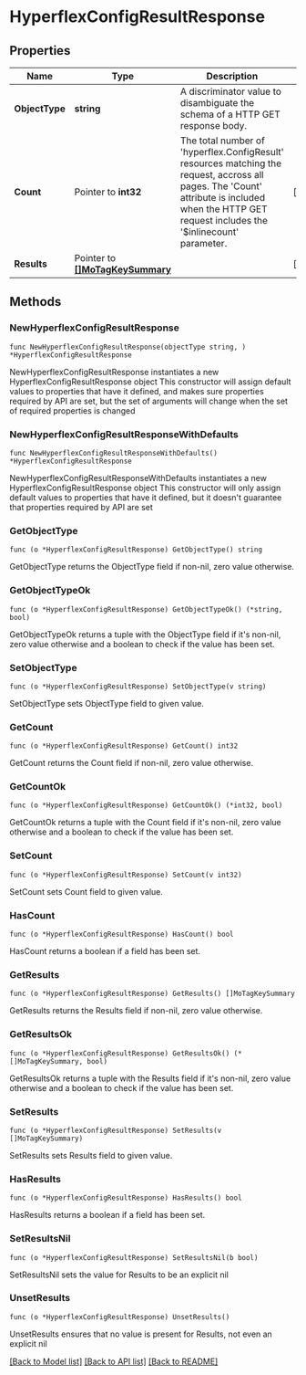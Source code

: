 # HyperflexConfigResultResponse

## Properties

Name | Type | Description | Notes
------------ | ------------- | ------------- | -------------
**ObjectType** | **string** | A discriminator value to disambiguate the schema of a HTTP GET response body. | 
**Count** | Pointer to **int32** | The total number of &#39;hyperflex.ConfigResult&#39; resources matching the request, accross all pages. The &#39;Count&#39; attribute is included when the HTTP GET request includes the &#39;$inlinecount&#39; parameter. | [optional] 
**Results** | Pointer to [**[]MoTagKeySummary**](mo.TagKeySummary.md) |  | [optional] 

## Methods

### NewHyperflexConfigResultResponse

`func NewHyperflexConfigResultResponse(objectType string, ) *HyperflexConfigResultResponse`

NewHyperflexConfigResultResponse instantiates a new HyperflexConfigResultResponse object
This constructor will assign default values to properties that have it defined,
and makes sure properties required by API are set, but the set of arguments
will change when the set of required properties is changed

### NewHyperflexConfigResultResponseWithDefaults

`func NewHyperflexConfigResultResponseWithDefaults() *HyperflexConfigResultResponse`

NewHyperflexConfigResultResponseWithDefaults instantiates a new HyperflexConfigResultResponse object
This constructor will only assign default values to properties that have it defined,
but it doesn't guarantee that properties required by API are set

### GetObjectType

`func (o *HyperflexConfigResultResponse) GetObjectType() string`

GetObjectType returns the ObjectType field if non-nil, zero value otherwise.

### GetObjectTypeOk

`func (o *HyperflexConfigResultResponse) GetObjectTypeOk() (*string, bool)`

GetObjectTypeOk returns a tuple with the ObjectType field if it's non-nil, zero value otherwise
and a boolean to check if the value has been set.

### SetObjectType

`func (o *HyperflexConfigResultResponse) SetObjectType(v string)`

SetObjectType sets ObjectType field to given value.


### GetCount

`func (o *HyperflexConfigResultResponse) GetCount() int32`

GetCount returns the Count field if non-nil, zero value otherwise.

### GetCountOk

`func (o *HyperflexConfigResultResponse) GetCountOk() (*int32, bool)`

GetCountOk returns a tuple with the Count field if it's non-nil, zero value otherwise
and a boolean to check if the value has been set.

### SetCount

`func (o *HyperflexConfigResultResponse) SetCount(v int32)`

SetCount sets Count field to given value.

### HasCount

`func (o *HyperflexConfigResultResponse) HasCount() bool`

HasCount returns a boolean if a field has been set.

### GetResults

`func (o *HyperflexConfigResultResponse) GetResults() []MoTagKeySummary`

GetResults returns the Results field if non-nil, zero value otherwise.

### GetResultsOk

`func (o *HyperflexConfigResultResponse) GetResultsOk() (*[]MoTagKeySummary, bool)`

GetResultsOk returns a tuple with the Results field if it's non-nil, zero value otherwise
and a boolean to check if the value has been set.

### SetResults

`func (o *HyperflexConfigResultResponse) SetResults(v []MoTagKeySummary)`

SetResults sets Results field to given value.

### HasResults

`func (o *HyperflexConfigResultResponse) HasResults() bool`

HasResults returns a boolean if a field has been set.

### SetResultsNil

`func (o *HyperflexConfigResultResponse) SetResultsNil(b bool)`

 SetResultsNil sets the value for Results to be an explicit nil

### UnsetResults
`func (o *HyperflexConfigResultResponse) UnsetResults()`

UnsetResults ensures that no value is present for Results, not even an explicit nil

[[Back to Model list]](../README.md#documentation-for-models) [[Back to API list]](../README.md#documentation-for-api-endpoints) [[Back to README]](../README.md)


